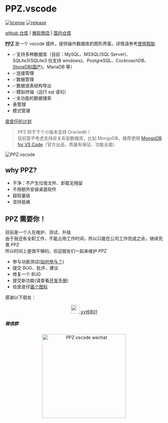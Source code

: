 # PPZ.vscode
[![license](https://img.shields.io/github/license/ppz-pro/ppz.vscode)](https://github.com/ppz-pro/ppz.vscode/blob/main/LICENSE)
[![release](https://img.shields.io/github/release/ppz-pro/ppz.vscode)](https://github.com/ppz-pro/ppz.vscode/releases)

[github 仓库](https://github.com/ppz-pro/ppz.vscode) | [微软商店](https://marketplace.visualstudio.com/items?itemName=ppz.ppz) | [国内仓库](https://gitee.com/ppz-pro/ppz.vscode)

[**PPZ**](https://marketplace.visualstudio.com/items?itemName=ppz.ppz) 是一个 vscode 插件，提供操作数据库的图形界面，详情请参考[使用帮助](https://gitee.com/ppz-pro/ppz.vscode/wikis/%E4%BD%BF%E7%94%A8%E5%B8%AE%E5%8A%A9)  

+ ✅支持多种数据库（目前：MySQL、MSSQL(SQL Server)、SQLite3(SQLite3 仅支持 windows)、PostgreSQL、CockroachDB、[StoneDB(国产)](https://www.stoneatom.com/StoneDB)、MariaDB 等）
+ ✅连接管理
+ ✅数据管理
+ ✅数据或表结构导出
+ ✅模拟终端（运行 sql 语句）
+ ✅全功能的数据搜索
+ 表管理
+ 模式管理

[皮皮仔的计划](https://github.com/ppz-pro/ppz.vscode/wiki/todo)

> PPZ 将于下个小版本支持 Oracledb！  
> 目前暂不考虑支持非关系型数据库，比如 MongoDB，推荐使用 [MongoDB for VS Code](https://github.com/mongodb-js/vscode)（官方出品，质量有保证、功能全面）

![PPZ.vscode](https://files20220620.oss-cn-shanghai.aliyuncs.com/ppz/ppz.vscode/usage/ppz.vscode.gif?20220704)

## why PPZ?
+ 干净：不产生垃圾文件、卸载无残留
+ 不用额外安装桌面软件
+ 超轻量级
+ 坚持低熵

## PPZ 需要你！
目前是一个人在维护、测试、升级  
由于我还有全职工作，不能占用工作时间，所以只能在公司工作完成之余，继续完善 PPZ  
所以时间上是很不够的，欢迎朋友们一起来维护 PPZ   
+ 参与功能测试([如何参与？](./FCT.md))
+ 提交 BUG、批评、建议
+ 修复一个 BUG
+ 提交新功能(请查看[开发手册](./CONTRIBUTION.md))
+ 给皮皮仔[画个图标](./assets/icon.png)

感谢以下朋友：
<div align="center">
  <a href="https://github.com/yyt6801">
    <img src="https://avatars.githubusercontent.com/u/18433720?v=4" width=28 style="width: 2em">
    yyt6801
  </a>
</div>

##### 微信群
<div align="center">
<img src="https://files20220620.oss-cn-shanghai.aliyuncs.com/ppz.vscode.jpg?20220704" alt="PPZ.vscode wechat" width=268 />
</div>

